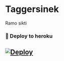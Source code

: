 # Taggersinek
Ramo sikti


### 🚀 Deploy to heroku
[![Deploy](https://www.herokucdn.com/deploy/button.svg)](https://heroku.com/deploy?template=https://github.com/murtixc/Taggersinek)
-
